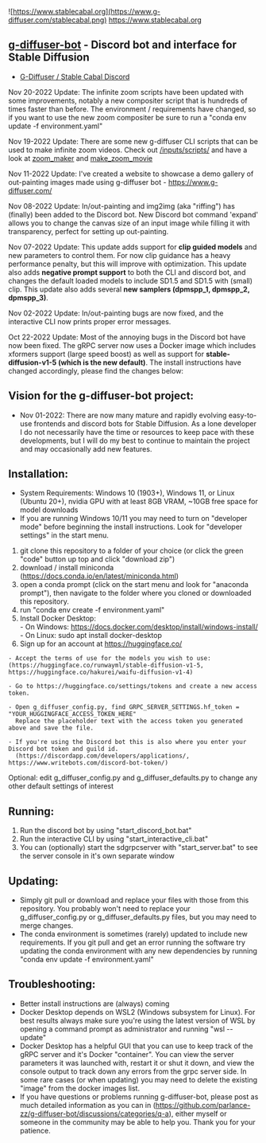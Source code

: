 ![https://www.stablecabal.org](https://www.g-diffuser.com/stablecabal.png) https://www.stablecabal.org

##  [g-diffuser-bot](https://www.g-diffuser.com) - Discord bot and interface for Stable Diffusion
- [G-Diffuser / Stable Cabal Discord](https://discord.gg/stFy2UPppg)

Nov 20-2022 Update: The infinite zoom scripts have been updated with some improvements, notably a new compositer script that is hundreds of times faster than before. The environment / requirements have changed, so if you want to use the new zoom compositer be sure to run a "conda env update -f environment.yaml"

Nov 19-2022 Update: There are some new g-diffuser CLI scripts that can be used to make infinite zoom videos. Check out [/inputs/scripts/](https://github.com/parlance-zz/g-diffuser-bot/tree/dev/inputs/scripts) and have a look at [zoom_maker](https://github.com/parlance-zz/g-diffuser-bot/blob/dev/inputs/scripts/zoom_maker.py) and [make_zoom_movie](https://github.com/parlance-zz/g-diffuser-bot/blob/dev/inputs/scripts/make_zoom_movie.py)

Nov 11-2022 Update: I've created a website to showcase a demo gallery of out-painting images made using g-diffuser bot - https://www.g-diffuser.com/

Nov 08-2022 Update: In/out-painting and img2img (aka "riffing") has (finally) been added to the Discord bot. New Discord bot command 'expand' allows you to change the canvas size of an input image while filling it with transparency, perfect for setting up out-painting.

Nov 07-2022 Update: This update adds support for **clip guided models** and new parameters to control them. For now clip guidance has a heavy performance penalty, but this will improve with optimization. This update also adds **negative prompt support** to both the CLI and discord bot, and changes the default loaded models to include SD1.5 and SD1.5 with (small) clip. This update also adds several **new samplers (dpmspp_1, dpmspp_2, dpmspp_3)**.

Nov 02-2022 Update: In/out-painting bugs are now fixed, and the interactive CLI now prints proper error messages.

Oct 22-2022 Update: Most of the annoying bugs in the Discord bot have now been fixed. The gRPC server now uses a Docker image which includes xformers support (large speed boost) as well as support for **stable-diffusion-v1-5 (which is the new default)**. The install instructions have changed accordingly, please find the changes below:

## Vision for the g-diffuser-bot project:
 - Nov 01-2022: There are now many mature and rapidly evolving easy-to-use frontends and discord bots for Stable Diffusion. As a lone developer I do not necessarily have the time or resources to keep pace with these developments, but I will do my best to continue to maintain the project and may occasionally add new features.

## Installation:
 - System Requirements: Windows 10 (1903+), Windows 11, or Linux (Ubuntu 20+), nvidia GPU with at least 8GB VRAM, ~10GB free space for model downloads
 - If you are running Windows 10/11 you may need to turn on "developer mode" before beginning the install instructions. Look for "developer settings" in the start menu.
 
 1)  git clone this repository to a folder of your choice (or click the green "code" button up top and click "download zip")
 2)  download / install miniconda (https://docs.conda.io/en/latest/miniconda.html)
 3)  open a conda prompt (click on the start menu and look for "anaconda prompt"), then navigate to the folder where you cloned or downloaded this repository.
 4)  run "conda env create -f environment.yaml"
 5)  Install Docker Desktop:<br/>
         - On Windows: https://docs.docker.com/desktop/install/windows-install/ <br/>
         - On Linux: sudo apt install docker-desktop
 6)  Sign up for an account at https://huggingface.co/
 ```
 - Accept the terms of use for the models you wish to use:
(https://huggingface.co/runwayml/stable-diffusion-v1-5, https://huggingface.co/hakurei/waifu-diffusion-v1-4)

 - Go to https://huggingface.co/settings/tokens and create a new access token.

 - Open g_diffuser_config.py, find GRPC_SERVER_SETTINGS.hf_token = "YOUR_HUGGINGFACE_ACCESS_TOKEN_HERE"
   Replace the placeholder text with the access token you generated above and save the file.

 - If you're using the Discord bot this is also where you enter your Discord bot token and guild id.
   (https://discordapp.com/developers/applications/, https://www.writebots.com/discord-bot-token/)
```
Optional: edit g_diffuser_config.py and g_diffuser_defaults.py to change any other default settings of interest
 
## Running:
 1)  Run the discord bot by using "start_discord_bot.bat"
 2)  Run the interactive CLI by using "start_interactive_cli.bat"
 3)  You can (optionally) start the sdgrpcserver with "start_server.bat" to see the server console in it's own separate window

## Updating:
 - Simply git pull or download and replace your files with those from this repository. You probably won't need to replace your g_diffuser_config.py or g_diffuser_defaults.py files, but you may need to merge changes.
 - The conda environment is sometimes (rarely) updated to include new requirements. If you git pull and get an error running the software try updating the conda environment with any new dependencies by running "conda env update -f environment.yaml"

## Troubleshooting:
 - Better install instructions are (always) coming
 - Docker Desktop depends on WSL2 (Windows subsystem for Linux). For best results always make sure you're using the latest version of WSL by opening a command prompt as administrator and running "wsl --update"
 - Docker Desktop has a helpful GUI that you can use to keep track of the gRPC server and it's Docker "container". You can view the server parameters it was launched with, restart it or shut it down, and view the console output to track down any errors from the grpc server side. In some rare cases (or when updating) you may need to delete the existing "image" from the docker images list.
 - If you have questions or problems running g-diffuser-bot, please post as much detailed information as you can in (https://github.com/parlance-zz/g-diffuser-bot/discussions/categories/q-a), either myself or someone in the community may be able to help you. Thank you for your patience.